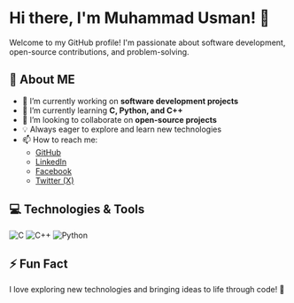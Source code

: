# Hi there, I'm Muhammad Usman! 👋

Welcome to my GitHub profile! I'm passionate about software development, open-source contributions, and problem-solving.

## 🚀 About ME
- 🔭 I’m currently working on **software development projects**
- 🌱 I’m currently learning **C, Python, and C++**
- 👯 I’m looking to collaborate on **open-source projects**
- 💡 Always eager to explore and learn new technologies
- 📫 How to reach me: 
  - [GitHub](https://github.com/muhammad-usman-py)
  - [LinkedIn](https://www.linkedin.com/in/muhammad-usman-py)
  - [Facebook](https://web.facebook.com/muhammad.usman.py)
  - [Twitter (X)](https://x.com/usjutt07)

## 💻 Technologies & Tools
![C](https://img.shields.io/badge/-C-00599C?style=flat-square&logo=c&logoColor=white)
![C++](https://img.shields.io/badge/-C++-00599C?style=flat-square&logo=c%2B%2B&logoColor=white)
![Python](https://img.shields.io/badge/-Python-3776AB?style=flat-square&logo=python&logoColor=white)


## ⚡ Fun Fact
I love exploring new technologies and bringing ideas to life through code! 🚀
<!---
muhammad-usman-py/muhammad-usman-py is a ✨ special ✨ repository because its `README.md` (this file) appears on your GitHub profile.
You can click the Preview link to take a look at your changes.
--->
